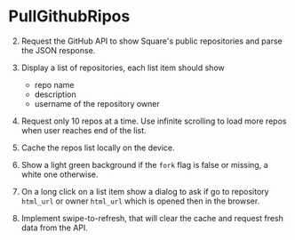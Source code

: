 # PullGithubRipos
2. Request the GitHub API to show Square's public repositories and parse the JSON
   response.

3. Display a list of repositories, each list item should show
    - repo name
    - description
    - username of the repository owner

4. Request only 10 repos at a time. Use infinite scrolling to load more repos when user reaches end of the list.

5. Cache the repos list locally on the device.

6. Show a light green background if the `fork` flag is false or missing, a white one
   otherwise.
   
7. On a long click on a list item show a dialog to ask if go to repository `html_url` or
   owner `html_url` which is opened then in the browser.

8. Implement swipe-to-refresh, that will clear the cache and request fresh data from the API.
